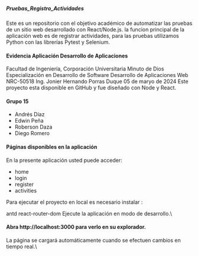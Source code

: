 ##### Pruebas_Registro_Actividades
Este es un repositorio con el objetivo académico de automatizar las pruebas de un sitio web desarrollado con React/Node.js. la funcion principal de la aplicación web es de registrar actividades, para las pruebas utilizamos Python con las librerías Pytest y Selenium.


#### Evidencia Aplicación Desarrollo de Aplicaciones
Facultad de Ingeniería, Corporación Universitaria Minuto de Dios
Especialización en Desarrollo de Software
Desarrollo de Aplicaciones Web NRC-50518
Ing. Jonier Hernando Porras Duque
05 de maryo de 2024
Este proyecto esta disponible en GitHub y fue diseñado con Node y React.

#### Grupo 15
- Andrés Díaz
- Edwin Peña
- Roberson Daza
- Diego Romero

#### Páginas disponibles en la aplicación
En la presente aplicación usted puede acceder:

- home
- login
- register
- activities

  
Para ejecutar el proyecto en local es necesario instalar :

antd
react-router-dom
Ejecute la aplicación en modo de desarrollo.\

#### Abra http://localhost:3000 para verlo en su explorador.

La página se cargará automáticamente cuando se efectuen cambios en tiempo real.\
